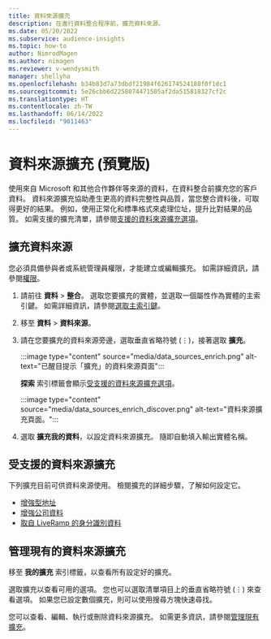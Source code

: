 ```yaml
---
title: 資料來源擴充
description: 在進行資料整合程序前，擴充資料來源。
ms.date: 05/20/2022
ms.subservice: audience-insights
ms.topic: how-to
author: NimrodMagen
ms.author: nimagen
ms.reviewer: v-wendysmith
manager: shellyha
ms.openlocfilehash: b34b83d7a73dbdf21984f626174524188f0f1dc1
ms.sourcegitcommit: 5e26cbb6d2258074471505af2da515818327cf2c
ms.translationtype: HT
ms.contentlocale: zh-TW
ms.lasthandoff: 06/14/2022
ms.locfileid: "9011463"
---
```

# <a name="enrichment-for-data-sources-preview"></a>資料來源擴充 (預覽版)

使用來自 Microsoft 和其他合作夥伴等來源的資料，在資料整合前擴充您的客戶資料。 資料來源擴充協助產生更高的資料完整性與品質，當您整合資料後，可取得更好的結果。 例如，使用正常化和標準格式來處理位址，提升比對結果的品質。 如需支援的擴充清單，請參閱[支援的資料來源擴充選項](#supported-data-source-enrichments)。

## <a name="enrich-a-data-source"></a>擴充資料來源

您必須具備參與者或系統管理員權限，才能建立或編輯擴充。 如需詳細資訊，請參閱[權限](permissions.md)。  

1. 請前往 **資料** > **整合**。 選取您要擴充的實體，並選取一個屬性作為實體的主索引鍵。 如需詳細資訊，請參閱[選取主索引鍵](map-entities.md#select-primary-key-and-semantic-type-for-attributes)。

1. 移至 **資料** > **資料來源**。

1. 請在您要擴充的資料來源旁邊，選取垂直省略符號 (&vellip;)，接著選取 **擴充**。

   :::image type="content" source="media/data_sources_enrich.png" alt-text="已醒目提示「擴充」的資料來源頁面":::

   **探索** 索引標籤會顯示[受支援的資料來源擴充選項](#supported-data-source-enrichments)。

   :::image type="content" source="media/data_sources_enrich_discover.png" alt-text="資料來源擴充頁面。":::

1. 選取 **擴充我的資料**，以設定資料來源擴充。 隨即自動填入輸出實體名稱。

## <a name="supported-data-source-enrichments"></a>受支援的資料來源擴充

下列擴充目前可供資料來源使用。 檢閱擴充的詳細步驟，了解如何設定它。

- [增強型地址](enrichment-enhanced-addresses.md)
- [增強公司資料](enrichment-enhanced-company-data.md)
- [取自 LiveRamp 的身分識別資料](enrichment-liveramp.md)

## <a name="manage-existing-data-source-enrichments"></a>管理現有的資料來源擴充

移至 **我的擴充** 索引標籤，以查看所有設定好的擴充。

選取擴充以查看可用的選項。 您也可以選取清單項目上的垂直省略符號 (&vellip;) 來查看選項。 如果您已設定數個擴充，則可以使用搜尋方塊快速尋找。

您可以查看、編輯、執行或刪除資料來源擴充。 如需更多資訊，請參閱[管理現有擴充](enrichment-hub.md)。
